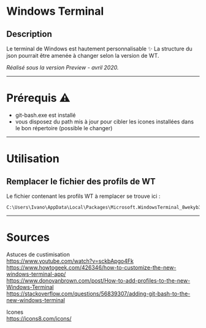 # Windows Terminal


## Description

Le terminal de Windows est hautement personnalisable ✨
La structure du json pourrait être amenée à changer selon la version de WT. 

*Réalisé sous la version Preview - avril 2020.*

---

# Prérequis ⚠️

- git-bash.exe est installé
- vous disposez du path mis à jour pour cibler les icones installées dans le bon répertoire (possible le changer)

---

# Utilisation

## Remplacer le fichier des profils de WT
Le fichier contenant les profils WT à remplacer se trouve ici : 

```shell
C:\Users\Ivano\AppData\Local\Packages\Microsoft.WindowsTerminal_8wekyb3d8bbwe\LocalState
``` 

---

# Sources 

Astuces de custimisation   
https://www.youtube.com/watch?v=sckbApgo4Fk   
https://www.howtogeek.com/426346/how-to-customize-the-new-windows-terminal-app/   
https://www.donovanbrown.com/post/How-to-add-profiles-to-the-new-Windows-Terminal   
https://stackoverflow.com/questions/56839307/adding-git-bash-to-the-new-windows-terminal   

Icones   
https://icons8.com/icons/   